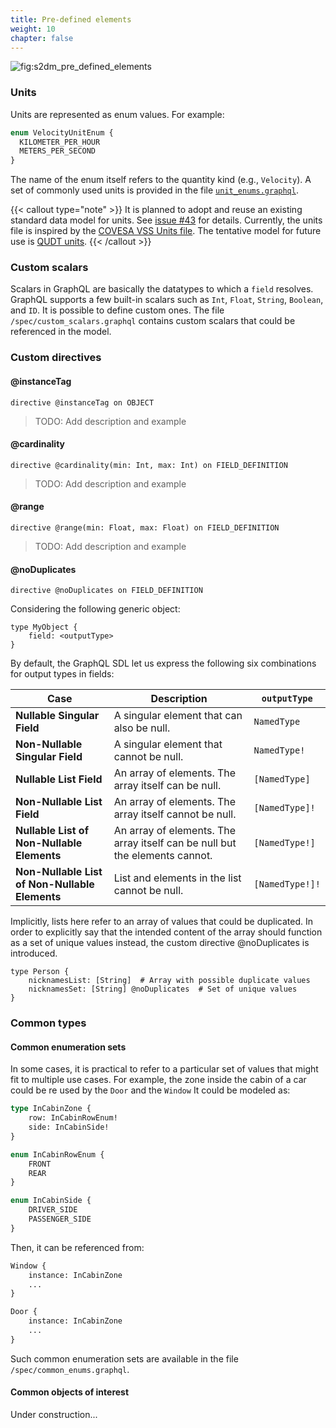 ```yaml
---
title: Pre-defined elements
weight: 10
chapter: false
---
```


![fig:s2dm_pre_defined_elements](/images/s2dm_pre_def_elements.png)

### Units
Units are represented as enum values. For example:
```graphql
enum VelocityUnitEnum {
  KILOMETER_PER_HOUR
  METERS_PER_SECOND
}
```
The name of the enum itself refers to the quantity kind (e.g., `Velocity`).
A set of commonly used units is provided in the file [`unit_enums.graphql`](https://github.com/COVESA/s2dm/blob/main/src/s2dm/spec/unit_enums.graphql).

{{< callout type="note" >}}
It is planned to adopt and reuse an existing standard data model for units. See [issue #43](https://github.com/COVESA/s2dm/issues/43) for details.
Currently, the units file is inspired by the [COVESA VSS Units file](https://github.com/COVESA/vehicle_signal_specification/blob/main/spec/units.md).
The tentative model for future use is [QUDT units](http://www.qudt.org/doc/DOC_VOCAB-UNITS-ALL.html).
{{< /callout >}}


### Custom scalars
Scalars in GraphQL are basically the datatypes to which a `field` resolves.
GraphQL supports a few built-in scalars such as `Int`, `Float`, `String`, `Boolean`, and `ID`.
It is possible to define custom ones.
The file `/spec/custom_scalars.graphql` contains custom scalars that could be referenced in the model.

### Custom directives


#### @instanceTag
```gql
directive @instanceTag on OBJECT
```
> TODO: Add description and example
#### @cardinality
```gql
directive @cardinality(min: Int, max: Int) on FIELD_DEFINITION
```
> TODO: Add description and example
#### @range
```gql
directive @range(min: Float, max: Float) on FIELD_DEFINITION
```
> TODO: Add description and example
#### @noDuplicates
```gql
directive @noDuplicates on FIELD_DEFINITION
```
Considering the following generic object:
```gql
type MyObject {
    field: <outputType>
}
```
By default, the GraphQL SDL let us express the following six combinations for output types in fields:


| Case | Description | `outputType`|
|----------|----------|----------|
| **Nullable Singular Field**   | A singular element that can also be null.   | `NamedType`   |
| **Non-Nullable Singular Field**   | A singular element that cannot be null.   | `NamedType!`   |
| **Nullable List Field**   | An array of elements. The array itself can be null.   | `[NamedType]`   |
| **Non-Nullable List Field**   | An array of elements. The array itself cannot be null.   | `[NamedType]!`   |
| **Nullable List of Non-Nullable Elements**   | An array of elements. The array itself can be null but the elements cannot.   | `[NamedType!]`   |
| **Non-Nullable List of Non-Nullable Elements**   | List and elements in the list cannot be null.   | `[NamedType!]!`   |

Implicitly, lists here refer to an array of values that could be duplicated.
In order to explicitly say that the intended content of the array should function as a set of unique values instead, the custom directive @noDuplicates is introduced.
```gql
type Person {
    nicknamesList: [String]  # Array with possible duplicate values
    nicknamesSet: [String] @noDuplicates  # Set of unique values
}
```

### Common types

#### Common enumeration sets
In some cases, it is practical to refer to a particular set of values that might fit to multiple use cases.
For example, the zone inside the cabin of a car could be re used by the `Door` and the `Window`
It could be modeled as:
```graphql
type InCabinZone {
    row: InCabinRowEnum!
    side: InCabinSide!
}

enum InCabinRowEnum {
    FRONT
    REAR
}

enum InCabinSide {
    DRIVER_SIDE
    PASSENGER_SIDE
}
```

Then, it can be referenced from:
```graphql
Window {
    instance: InCabinZone
    ...
}

Door {
    instance: InCabinZone
    ...
}
```
Such common enumeration sets are available in the file `/spec/common_enums.graphql`.

#### Common objects of interest
Under construction...
